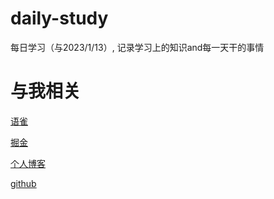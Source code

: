 # daily-study
每日学习（与2023/1/13）, 记录学习上的知识and每一天干的事情

# 与我相关

[语雀](https://www.yuque.com/u25152297/gu)

[掘金](https://juejin.cn/user/1055169568063134)

[个人博客](https://iygxv.github.io/blog_static/)

[github](https://github.com/iygxv)